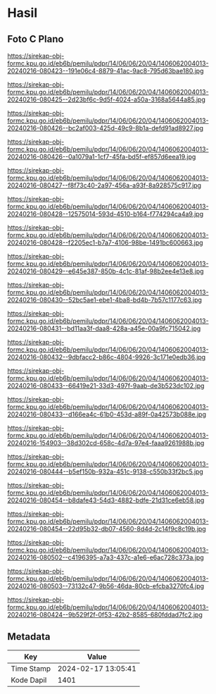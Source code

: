 # Hasil

## Foto C Plano

https://sirekap-obj-formc.kpu.go.id/eb6b/pemilu/pdpr/14/06/06/20/04/1406062004013-20240216-080423--191e06c4-8879-41ac-9ac8-795d63bae180.jpg

https://sirekap-obj-formc.kpu.go.id/eb6b/pemilu/pdpr/14/06/06/20/04/1406062004013-20240216-080425--2d23bf6c-9d5f-4024-a50a-3168a5644a85.jpg

https://sirekap-obj-formc.kpu.go.id/eb6b/pemilu/pdpr/14/06/06/20/04/1406062004013-20240216-080426--bc2af003-425d-49c9-8b1a-defd91ad8927.jpg

https://sirekap-obj-formc.kpu.go.id/eb6b/pemilu/pdpr/14/06/06/20/04/1406062004013-20240216-080426--0a1079a1-1cf7-45fa-bd5f-ef857d6eea19.jpg

https://sirekap-obj-formc.kpu.go.id/eb6b/pemilu/pdpr/14/06/06/20/04/1406062004013-20240216-080427--f8f73c40-2a97-456a-a93f-8a928575c917.jpg

https://sirekap-obj-formc.kpu.go.id/eb6b/pemilu/pdpr/14/06/06/20/04/1406062004013-20240216-080428--12575014-593d-4510-b164-f774294ca4a9.jpg

https://sirekap-obj-formc.kpu.go.id/eb6b/pemilu/pdpr/14/06/06/20/04/1406062004013-20240216-080428--f2205ec1-b7a7-4106-98be-1491bc600663.jpg

https://sirekap-obj-formc.kpu.go.id/eb6b/pemilu/pdpr/14/06/06/20/04/1406062004013-20240216-080429--e645e387-850b-4c1c-81af-98b2ee4e13e8.jpg

https://sirekap-obj-formc.kpu.go.id/eb6b/pemilu/pdpr/14/06/06/20/04/1406062004013-20240216-080430--52bc5ae1-ebe1-4ba8-bd4b-7b57c1177c63.jpg

https://sirekap-obj-formc.kpu.go.id/eb6b/pemilu/pdpr/14/06/06/20/04/1406062004013-20240216-080431--bd11aa3f-daa8-428a-a45e-00a9fc715042.jpg

https://sirekap-obj-formc.kpu.go.id/eb6b/pemilu/pdpr/14/06/06/20/04/1406062004013-20240216-080432--9dbfacc2-b86c-4804-9926-3c171e0edb36.jpg

https://sirekap-obj-formc.kpu.go.id/eb6b/pemilu/pdpr/14/06/06/20/04/1406062004013-20240216-080433--66419e21-33d3-497f-9aab-de3b523dc102.jpg

https://sirekap-obj-formc.kpu.go.id/eb6b/pemilu/pdpr/14/06/06/20/04/1406062004013-20240216-080433--d166ea4c-61b0-453d-a89f-0a42573b088e.jpg

https://sirekap-obj-formc.kpu.go.id/eb6b/pemilu/pdpr/14/06/06/20/04/1406062004013-20240216-154903--38d302cd-658c-4d7a-97e4-faaa9261988b.jpg

https://sirekap-obj-formc.kpu.go.id/eb6b/pemilu/pdpr/14/06/06/20/04/1406062004013-20240216-080444--b5ef150b-932a-451c-9138-c550b33f2bc5.jpg

https://sirekap-obj-formc.kpu.go.id/eb6b/pemilu/pdpr/14/06/06/20/04/1406062004013-20240216-080454--b8dafe43-54d3-4882-bdfe-21d31ce6eb58.jpg

https://sirekap-obj-formc.kpu.go.id/eb6b/pemilu/pdpr/14/06/06/20/04/1406062004013-20240216-080454--22d95b32-db07-4560-8d4d-2c14f9c8c19b.jpg

https://sirekap-obj-formc.kpu.go.id/eb6b/pemilu/pdpr/14/06/06/20/04/1406062004013-20240216-080502--c4196395-a7a3-437c-a1e6-e6ac728c373a.jpg

https://sirekap-obj-formc.kpu.go.id/eb6b/pemilu/pdpr/14/06/06/20/04/1406062004013-20240216-080503--73132c47-9b56-46da-80cb-efcba3270fc4.jpg

https://sirekap-obj-formc.kpu.go.id/eb6b/pemilu/pdpr/14/06/06/20/04/1406062004013-20240216-080424--9b529f2f-0f53-42b2-8585-680fddad7fc2.jpg


## Metadata

| Key        | Value               |
| ---------- | ------------------- |
| Time Stamp | 2024-02-17 13:05:41 |
| Kode Dapil | 1401                |



